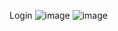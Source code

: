 Login
![image](https://user-images.githubusercontent.com/46204560/115136765-8e624a00-9fe7-11eb-8598-39369e8603c9.png)
![image](https://user-images.githubusercontent.com/46204560/115136780-a3d77400-9fe7-11eb-8118-9d94d9441f5a.png)
